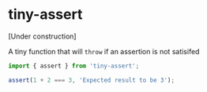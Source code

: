 # tiny-assert

[Under construction]

A tiny function that will `throw` if an assertion is not satisifed

```ts
import { assert } from 'tiny-assert';

assert(1 + 2 === 3, 'Expected result to be 3');
```
